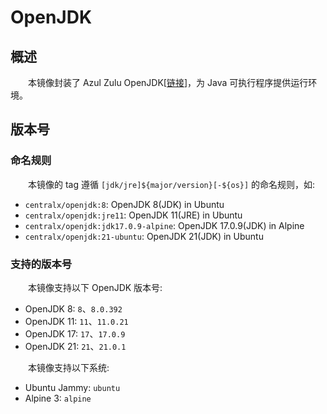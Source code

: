 # OpenJDK
## 概述
&emsp;&emsp;本镜像封装了 Azul Zulu OpenJDK[[链接](https://www.azul.com)]，为 Java 可执行程序提供运行环境。

## 版本号
### 命名规则
&emsp;&emsp;本镜像的 tag 遵循 `[jdk/jre]${major/version}[-${os}]` 的命名规则，如:

- `centralx/openjdk:8`: OpenJDK 8(JDK) in Ubuntu
- `centralx/openjdk:jre11`: OpenJDK 11(JRE) in Ubuntu
- `centralx/openjdk:jdk17.0.9-alpine`: OpenJDK 17.0.9(JDK) in Alpine
- `centralx/openjdk:21-ubuntu`: OpenJDK 21(JDK) in Ubuntu

### 支持的版本号
&emsp;&emsp;本镜像支持以下 OpenJDK 版本号:

- OpenJDK 8: `8`、`8.0.392`
- OpenJDK 11: `11`、`11.0.21`
- OpenJDK 17: `17`、`17.0.9`
- OpenJDK 21: `21`、`21.0.1`

&emsp;&emsp;本镜像支持以下系统:

- Ubuntu Jammy: `ubuntu`
- Alpine 3: `alpine`
